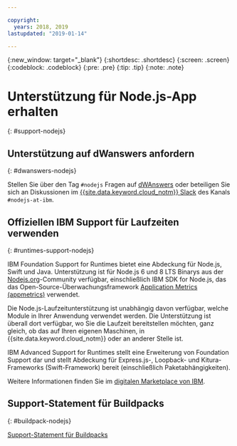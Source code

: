 ```yaml
---

copyright:
  years: 2018, 2019
lastupdated: "2019-01-14"

---
```


{:new_window: target="_blank"}
{:shortdesc: .shortdesc}
{:screen: .screen}
{:codeblock: .codeblock}
{:pre: .pre}
{:tip: .tip}
{:note: .note}

# Unterstützung für Node.js-App erhalten
{: #support-nodejs}

## Unterstützung auf dWanswers anfordern
{: #dwanswers-nodejs}

Stellen Sie über den Tag `#nodejs` Fragen auf [dWAnswers](https://developer.ibm.com/answers/smartspace/nodejs/) oder beteiligen Sie sich an Diskussionen im [{{site.data.keyword.cloud_notm}} Slack](https://slack-invite-ibm-cloud-tech.mybluemix.net/) des Kanals `#nodejs-at-ibm`.

## Offiziellen IBM Support für Laufzeiten verwenden
{: #runtimes-support-nodejs}

IBM Foundation Support for Runtimes bietet eine Abdeckung für Node.js, Swift und Java. Unterstützung ist für Node.js 6 und 8 LTS Binarys aus der [Nodejs.org](https://nodejs.org/)-Community verfügbar, einschließlich IBM SDK for Node.js, das das Open-Source-Überwachungsframework [Application Metrics (appmetrics)](https://developer.ibm.com/node/monitoring-post-mortem/application-metrics-node-js/) verwendet.

Die Node.js-Laufzeitunterstützung ist unabhängig davon verfügbar, welche Module in Ihrer Anwendung verwendet werden. Die Unterstützung ist überall dort verfügbar, wo Sie die Laufzeit bereitstellen möchten, ganz gleich, ob das auf Ihren eigenen Maschinen, in {{site.data.keyword.cloud_notm}} oder an anderer Stelle ist.

IBM Advanced Support for Runtimes stellt eine Erweiterung von Foundation Support dar und stellt Abdeckung für Express.js-, Loopback- und Kitura-Frameworks (Swift-Framework) bereit (einschließlich Paketabhängigkeiten).

Weitere Informationen finden Sie im [digitalen Marketplace von IBM](https://www.ibm.com/us-en/marketplace/support-for-runtimes).

## Support-Statement für Buildpacks
{: #buildpack-nodejs}

[Support-Statement für Buildpacks](/docs/runtimes/common/buildpackSupport.html)
